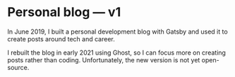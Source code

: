 # Personal blog — v1

In June 2019, I built a personal development blog with Gatsby and used it to create posts around tech and career. 

I rebuilt the blog in early 2021 using Ghost, so I can focus more on creating posts rather than coding. Unfortunately, the new version is not yet open-source.

